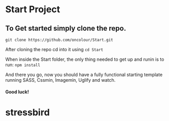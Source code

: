 # Start Project

## To Get started simply clone the repo.
`git clone https://github.com/oncolour/Start.git`

After cloning the repo cd into it using
`cd Start`

When inside the Start folder, the only thing needed to get up and runin is to run:
`npm install`

And there you go, now you should have a fully functional starting template running SASS, Cssmin, Imagemin, Uglify and watch.

#### Good luck! 
# stressbird 
